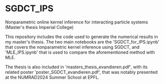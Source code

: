 # SGDCT_IPS
Nonparametric online kernel inference for interacting particle systems (Master's thesis Imperial College)

This repository includes the code used to generate the numerical results in my master's thesis. The two main notebooks are the 'SGDCT_for_IPS.ipynb' that covers the nonparametric kernel inference using SGDCT, and 'MLE_IPS.ipynb' that is used to compare the aforementioned method with MLE.

The thesis is also included in 'masters_thesis_evandieren.pdf', with its related poster 'poster_SGDCT_evandieren.pdf', that was notably presented at the NUMRAD2024 Summer School at EPFL.
